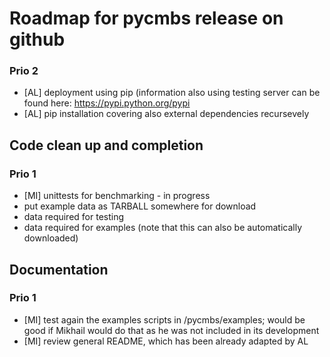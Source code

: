 Roadmap for pycmbs release on github
====================================

### Prio 2

* [AL] deployment using pip (information also using testing server can be found
  here: https://pypi.python.org/pypi
* [AL] pip installation covering also external dependencies recursevely

Code clean up and completion
----------------------------

### Prio 1

* [MI] unittests for benchmarking - in progress
* put example data as TARBALL somewhere for download
 * data required for testing
 * data required for examples (note that this can also be automatically
   downloaded)


Documentation
-------------

### Prio 1

* [MI] test again the examples scripts in /pycmbs/examples; would be good if Mikhail
  would do that as he was not included in its development
* [MI] review general README, which has been already adapted by AL

